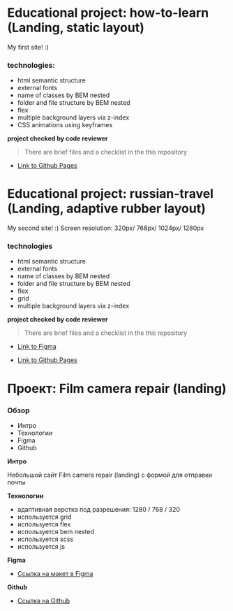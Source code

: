 # Educational project: how-to-learn (Landing, static layout)
My first site! :)

### technologies:
* html semantic structure
* external fonts
* name of classes by BEM nested
* folder and file structure by BEM nested
* flex
* multiple background layers via z-index
* CSS animations using keyframes

**project checked by code reviewer**

> There are brief files and a checklist in the this repository

* [Link to Github Pages](https://oleg-kuzmin.github.io/how-to-learn/)





# Educational project: russian-travel (Landing, adaptive rubber layout)
My second site! :) Screen resolution: 320px/ 768px/ 1024px/ 1280px

### technologies
* html semantic structure
* external fonts
* name of classes by BEM nested
* folder and file structure by BEM nested
* flex
* grid
* multiple background layers via z-index

**project checked by code reviewer**

> There are brief files and a checklist in the this repository

* [Link to Figma](https://www.figma.com/file/5S2WSbEFL6awjVWJ0NWL8Q/Sprint-3_-Russia-_-desktop-mobile?node-id=28503%3A0)

* [Link to Github Pages](https://oleg-kuzmin.github.io/russian-travel)













# Проект: Film camera repair (landing)

### Обзор
* Интро
* Технологии
* Figma
* Github

**Интро**

Небольшой сайт Film camera repair (landing) с формой для отправки почты

**Технологии**
* адаптивная верстка под разрешения: 1280 / 768 / 320
* используется grid
* используется flex
* используется bem nested
* используется scss
* используется js

**Figma**

* [Ссылка на макет в Figma](https://www.figma.com/file/G3UWFlQmNtNs67751YiDH2/Month-of-Landings?node-id=2%3A3)

**Github**

* [Ссылка на Github](https://alex-dust.github.io/film-camera-repair/)

